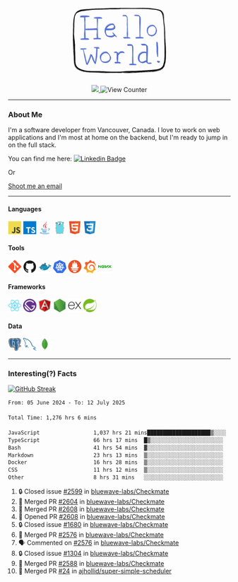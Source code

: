 <div align="center">
    <img src="./img/hello_world.webp" height="200px" width="">
    <div>
        <a href="https://www.linkedin.com/in/ajhollid">
            <img src="https://img.shields.io/badge/LinkedIn-blue"/>
        </a>
        <img src="https://komarev.com/ghpvc/?username=ajhollid&color=yellow" alt="View Counter">
    </div>
</div>

---

### About Me

I'm a software developer from Vancouver, Canada. I love to work on web applications and I'm most at home on the backend, but I'm ready to jump in on the full stack.

You can find me here: [![Linkedin Badge](https://img.shields.io/badge/-ajhollid-blue?style=flat&logo=Linkedin&logoColor=white)](https://www.linkedin.com/in/ajhollid)

Or

[Shoot me an email](mailto:ajhollid@gmail.com)

---

#### Languages

<div>
    <img src="./img/devicons/javascript-original.svg" width=30 height=30 alt="JavaScript">
    <img src="/img/devicons/typescript-original.svg" width=30 height=30 alt="TypeScript">
    <img src="./img/devicons/java-original.svg" width=30 height=30 alt="Java">
    <img src="./img/devicons/go-original.svg" width=30 height=30 alt="Golang">
    <img src="./img/devicons/html5-original.svg" width=30 height=30 alt="HTML 5">
    <img src="./img/devicons/css3-original.svg" width=30 height=30 alt="CSS 3">
</div>

#### Tools

<div>
    <img src="./img/devicons/git-original.svg" width=30 height=30 alt="Git">
    <img src="./img/devicons/github-original.svg" width=30 height=30 alt="Github">
    <img src="./img/devicons/docker-original.svg" width=30 
    height=30 alt="Docker">
    <img src="./img/devicons/kubernetes-original.svg" width=30 height=30 alt="K8">
    <img src="./img/devicons/prometheus-original.svg" width=30 height=30 alt="Prometheus">
    <img src="./img/devicons/grafana-original.svg" width=30 height=30 alt="Grafana">
    <img src="./img/devicons/nginx-original.svg" width=30 height=30 alt="Nginx">
</div>

#### Frameworks

<div>
    <img src="./img/devicons/react-original.svg" width=30 height=30 alt="React">
    <img src="./img/devicons/gatsby-original.svg" width=30 height=30 alt="Gatsby">
    <img src="./img/devicons/angularjs-original.svg" width=30 height=30 alt="AngularJS">
    <img src="./img/devicons/nodejs-original.svg" width=30 height=30 alt="NodeJS">
    <img src="./img/devicons/express-original.svg" width=30 height=30 alt="Express">
    <img src="./img/devicons/spring-original.svg" width=30 height=30 alt="Spring">
</div>

#### Data

<div>
    <img src="./img/devicons/postgresql-original.svg" width=30 height=30 alt="Postgresql">
    <img src="./img/devicons/mysql-original.svg" width=30 height=30 alt="Mysql">
    <img src="./img/devicons/mongodb-original.svg" width=30 height=30 alt="MongoDB">
</div>

---

### Interesting(?) Facts

[![GitHub Streak](http://github-readme-streak-stats.herokuapp.com?user=ajhollid)](https://git.io/streak-stats)

 <!--START_SECTION:waka-->

```txt
From: 05 June 2024 - To: 12 July 2025

Total Time: 1,276 hrs 6 mins

JavaScript                 1,037 hrs 21 mins████████████████████▒░░░░   80.75 %
TypeScript                 66 hrs 17 mins  █▒░░░░░░░░░░░░░░░░░░░░░░░   05.16 %
Bash                       41 hrs 54 mins  ▓░░░░░░░░░░░░░░░░░░░░░░░░   03.26 %
Markdown                   23 hrs 13 mins  ▒░░░░░░░░░░░░░░░░░░░░░░░░   01.81 %
Docker                     16 hrs 28 mins  ▒░░░░░░░░░░░░░░░░░░░░░░░░   01.28 %
CSS                        11 hrs 12 mins  ▒░░░░░░░░░░░░░░░░░░░░░░░░   00.87 %
Other                      8 hrs 31 mins   ░░░░░░░░░░░░░░░░░░░░░░░░░   00.66 %
```

<!--END_SECTION:waka-->


<!--START_SECTION:activity-->
1. 🔒 Closed issue [#2599](https://github.com/bluewave-labs/Checkmate/issues/2599) in [bluewave-labs/Checkmate](https://github.com/bluewave-labs/Checkmate)
2. 🎉 Merged PR [#2604](https://github.com/bluewave-labs/Checkmate/pull/2604) in [bluewave-labs/Checkmate](https://github.com/bluewave-labs/Checkmate)
3. 🎉 Merged PR [#2608](https://github.com/bluewave-labs/Checkmate/pull/2608) in [bluewave-labs/Checkmate](https://github.com/bluewave-labs/Checkmate)
4. 💪 Opened PR [#2608](https://github.com/bluewave-labs/Checkmate/pull/2608) in [bluewave-labs/Checkmate](https://github.com/bluewave-labs/Checkmate)
5. 🔒 Closed issue [#1680](https://github.com/bluewave-labs/Checkmate/issues/1680) in [bluewave-labs/Checkmate](https://github.com/bluewave-labs/Checkmate)
6. 🎉 Merged PR [#2576](https://github.com/bluewave-labs/Checkmate/pull/2576) in [bluewave-labs/Checkmate](https://github.com/bluewave-labs/Checkmate)
7. 🗣 Commented on [#2576](https://github.com/bluewave-labs/Checkmate/pull/2576#issuecomment-3070130723) in [bluewave-labs/Checkmate](https://github.com/bluewave-labs/Checkmate)
8. 🔒 Closed issue [#1304](https://github.com/bluewave-labs/Checkmate/issues/1304) in [bluewave-labs/Checkmate](https://github.com/bluewave-labs/Checkmate)
9. 🎉 Merged PR [#2588](https://github.com/bluewave-labs/Checkmate/pull/2588) in [bluewave-labs/Checkmate](https://github.com/bluewave-labs/Checkmate)
10. 🎉 Merged PR [#24](https://github.com/ajhollid/super-simple-scheduler/pull/24) in [ajhollid/super-simple-scheduler](https://github.com/ajhollid/super-simple-scheduler)
<!--END_SECTION:activity-->
